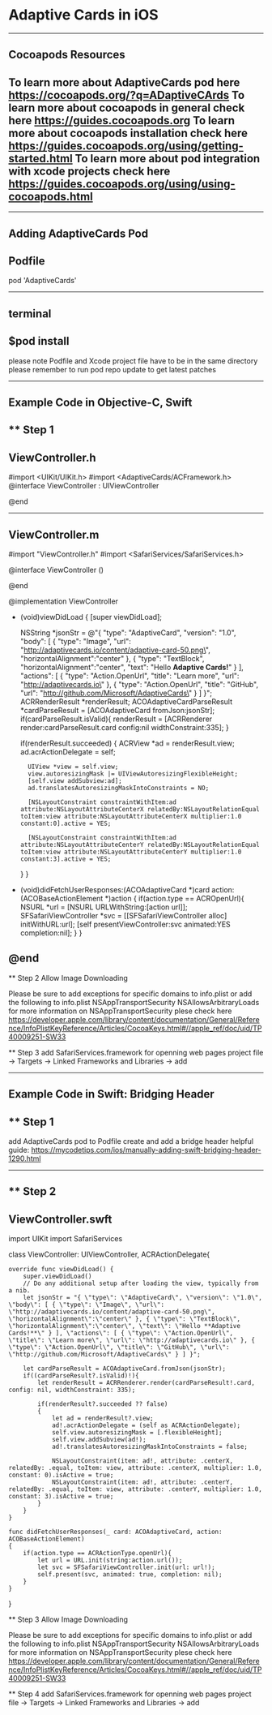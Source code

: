 # Adaptive Cards in iOS
--------------------------------------------------------------------------------
Cocoapods Resources
--------------------------------------------------------------------------------
To learn more about AdaptiveCards pod  here https://cocoapods.org/?q=ADaptiveCArds
To learn more about cocoapods in general check here https://guides.cocoapods.org
To learn more about cocoapods installation check here https://guides.cocoapods.org/using/getting-started.html
To learn more about pod integration with xcode projects check here https://guides.cocoapods.org/using/using-cocoapods.html
--------------------------------------------------------------------------------

--------------------------------------------------------------------------------
Adding AdaptiveCards Pod
--------------------------------------------------------------------------------
Podfile
--------------------------------------------------------------------------------
pod 'AdaptiveCards'

--------------------------------------------------------------------------------
terminal
--------------------------------------------------------------------------------
$pod install
--------------------------------------------------------------------------------
please note Podfile and Xcode project file have to be in the same directory
please remember to run pod repo update to get latest patches 

--------------------------------------------------------------------------------
Example Code in Objective-C, Swift
--------------------------------------------------------------------------------
** Step 1 
--------------------------------------------------------------------------------
ViewController.h
--------------------------------------------------------------------------------
#import <UIKit/UIKit.h>
#import <AdaptiveCards/ACFramework.h>
@interface ViewController : UIViewController<ACRActionDelegate>


@end


--------------------------------------------------------------------------------
ViewController.m
--------------------------------------------------------------------------------
#import "ViewController.h"
#import <SafariServices/SafariServices.h>

@interface ViewController ()

@end

@implementation ViewController

- (void)viewDidLoad {
    [super viewDidLoad];

    NSString *jsonStr = @"{ \"type\": \"AdaptiveCard\", \"version\": \"1.0\", \"body\": [ { \"type\": \"Image\", \"url\": \"http://adaptivecards.io/content/adaptive-card-50.png\", \"horizontalAlignment\":\"center\" }, { \"type\": \"TextBlock\", \"horizontalAlignment\":\"center\", \"text\": \"Hello **Adaptive Cards!**\" } ], \"actions\": [ { \"type\": \"Action.OpenUrl\", \"title\": \"Learn more\", \"url\": \"http://adaptivecards.io\" }, { \"type\": \"Action.OpenUrl\", \"title\": \"GitHub\", \"url\": \"http://github.com/Microsoft/AdaptiveCards\" } ] }";
    ACRRenderResult *renderResult;
    ACOAdaptiveCardParseResult *cardParseResult = [ACOAdaptiveCard fromJson:jsonStr];
    if(cardParseResult.isValid){
        renderResult = [ACRRenderer render:cardParseResult.card config:nil widthConstraint:335];
    }

    if(renderResult.succeeded)
    {
        ACRView *ad = renderResult.view;
        ad.acrActionDelegate = self;
        
        UIView *view = self.view;
        view.autoresizingMask |= UIViewAutoresizingFlexibleHeight;
        [self.view addSubview:ad];
        ad.translatesAutoresizingMaskIntoConstraints = NO;
        
        [NSLayoutConstraint constraintWithItem:ad attribute:NSLayoutAttributeCenterX relatedBy:NSLayoutRelationEqual toItem:view attribute:NSLayoutAttributeCenterX multiplier:1.0 constant:0].active = YES;

        [NSLayoutConstraint constraintWithItem:ad attribute:NSLayoutAttributeCenterY relatedBy:NSLayoutRelationEqual toItem:view attribute:NSLayoutAttributeCenterY multiplier:1.0 constant:3].active = YES;
    }
}

- (void)didFetchUserResponses:(ACOAdaptiveCard *)card action:(ACOBaseActionElement *)action
{
    if(action.type == ACROpenUrl){
        NSURL *url = [NSURL URLWithString:[action url]];
        SFSafariViewController *svc = [[SFSafariViewController alloc] initWithURL:url];
        [self presentViewController:svc animated:YES completion:nil];
    }
}

@end
--------------------------------------------------------------------------------

** Step 2 
Allow Image Downloading

Please be sure to add exceptions for specific domains to info.plist or add the following to info.plist 
<key>NSAppTransportSecurity</key>
    <dict>
     <key>NSAllowsArbitraryLoads</key>
     <true/>
    </dict>
for more information on NSAppTransportSecurity plese check here https://developer.apple.com/library/content/documentation/General/Reference/InfoPlistKeyReference/Articles/CocoaKeys.html#//apple_ref/doc/uid/TP40009251-SW33

** Step 3
add SafariServices.framework for openning web pages
project file -> Targets -> Linked Frameworks and Libraries -> add

--------------------------------------------------------------------------------
Example Code in Swift: Bridging Header
--------------------------------------------------------------------------------
** Step 1 
--------------------------------------------------------------------------------
add AdaptiveCards pod to Podfile
create and add a bridge header 
    helpful guide: https://mycodetips.com/ios/manually-adding-swift-bridging-header-1290.html

--------------------------------------------------------------------------------
** Step 2 
--------------------------------------------------------------------------------
ViewController.swft
--------------------------------------------------------------------------------

import UIKit
import SafariServices

class ViewController: UIViewController, ACRActionDelegate{

    override func viewDidLoad() {
        super.viewDidLoad()
        // Do any additional setup after loading the view, typically from a nib.
        let jsonStr = "{ \"type\": \"AdaptiveCard\", \"version\": \"1.0\", \"body\": [ { \"type\": \"Image\", \"url\": \"http://adaptivecards.io/content/adaptive-card-50.png\", \"horizontalAlignment\":\"center\" }, { \"type\": \"TextBlock\", \"horizontalAlignment\":\"center\", \"text\": \"Hello **Adaptive Cards!**\" } ], \"actions\": [ { \"type\": \"Action.OpenUrl\", \"title\": \"Learn more\", \"url\": \"http://adaptivecards.io\" }, { \"type\": \"Action.OpenUrl\", \"title\": \"GitHub\", \"url\": \"http://github.com/Microsoft/AdaptiveCards\" } ] }";

        let cardParseResult = ACOAdaptiveCard.fromJson(jsonStr);
        if((cardParseResult?.isValid)!){
            let renderResult = ACRRenderer.render(cardParseResult!.card, config: nil, widthConstraint: 335);

            if(renderResult?.succeeded ?? false)
            {
                let ad = renderResult?.view;
                ad!.acrActionDelegate = (self as ACRActionDelegate);
                self.view.autoresizingMask = [.flexibleHeight];
                self.view.addSubview(ad!);
                ad!.translatesAutoresizingMaskIntoConstraints = false;
    
                NSLayoutConstraint(item: ad!, attribute: .centerX, relatedBy: .equal, toItem: view, attribute: .centerX, multiplier: 1.0, constant: 0).isActive = true;
                NSLayoutConstraint(item: ad!, attribute: .centerY, relatedBy: .equal, toItem: view, attribute: .centerY, multiplier: 1.0, constant: 3).isActive = true;
            }
        }
    }
    
    func didFetchUserResponses(_ card: ACOAdaptiveCard, action: ACOBaseActionElement)
    {
        if(action.type == ACRActionType.openUrl){
            let url = URL.init(string:action.url());
            let svc = SFSafariViewController.init(url: url!);
            self.present(svc, animated: true, completion: nil);
        }
    }

}

** Step 3 
Allow Image Downloading

Please be sure to add exceptions for specific domains to info.plist or add the following to info.plist 
<key>NSAppTransportSecurity</key>
    <dict>
     <key>NSAllowsArbitraryLoads</key>
     <true/>
    </dict>
for more information on NSAppTransportSecurity plese check here https://developer.apple.com/library/content/documentation/General/Reference/InfoPlistKeyReference/Articles/CocoaKeys.html#//apple_ref/doc/uid/TP40009251-SW33

** Step 4
add SafariServices.framework for openning web pages
project file -> Targets -> Linked Frameworks and Libraries -> add


